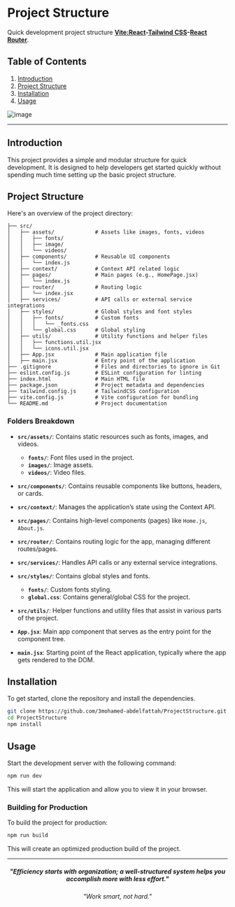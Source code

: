 
# Project Structure

Quick development project structure **[Vite:React](https://vitejs.dev/guide/)-[Tailwind CSS](https://tailwindcss.com/docs/guides/vite)-[React Router](https://reactrouter.com/en/main/start/tutorial)**.  

## Table of Contents
1. [Introduction](#introduction)
2. [Project Structure](#project-structure)
3. [Installation](#installation)
4. [Usage](#usage)


![image](https://github.com/user-attachments/assets/18350413-7e40-4609-a3ae-f16a9c8a01c3)

---

## Introduction

This project provides a simple and modular structure for quick development. It is designed to help developers get started quickly without spending much time setting up the basic project structure.

## Project Structure

Here's an overview of the project directory:

```
├── src/
│   ├── assets/             # Assets like images, fonts, videos
│   │   ├── fonts/
│   │   ├── image/
│   │   └── videos/
│   ├── components/         # Reusable UI components
│   │   └── index.js
│   ├── context/            # Context API related logic
│   ├── pages/              # Main pages (e.g., HomePage.jsx)
│   │   └── index.js
│   ├── router/             # Routing logic
│   │   └── index.jsx
│   ├── services/           # API calls or external service integrations
│   ├── styles/             # Global styles and font styles
│   │   ├── fonts/          # Custom fonts
│   │   │   └── _fonts.css
│   │   └── global.css      # Global styling
│   ├── utils/              # Utility functions and helper files
│   │   ├── functions.util.jsx
│   │   └── icons.util.jsx
│   ├── App.jsx             # Main application file
│   ├── main.jsx            # Entry point of the application
├── .gitignore              # Files and directories to ignore in Git
├── eslint.config.js        # ESLint configuration for linting
├── index.html              # Main HTML file
├── package.json            # Project metadata and dependencies
├── tailwind.config.js      # TailwindCSS configuration
├── vite.config.js          # Vite configuration for bundling
└── README.md               # Project documentation

```

### Folders Breakdown

- **`src/assets/`**: Contains static resources such as fonts, images, and videos.
  - **`fonts/`**: Font files used in the project.
  - **`images/`**: Image assets.
  - **`videos/`**: Video files.

- **`src/components/`**: Contains reusable components like buttons, headers, or cards.

- **`src/context/`**: Manages the application’s state using the Context API.

- **`src/pages/`**: Contains high-level components (pages) like `Home.js`, `About.js`.

- **`src/router/`**: Contains routing logic for the app, managing different routes/pages.

- **`src/services/`**: Handles API calls or any external service integrations.

- **`src/styles/`**: Contains global styles and fonts.
  - **`fonts/`**: Custom fonts styling.
  - **`global.css`**: Contains general/global CSS for the project.

- **`src/utils/`**: Helper functions and utility files that assist in various parts of the project.

- **`App.jsx`**: Main app component that serves as the entry point for the component tree.

- **`main.jsx`**: Starting point of the React application, typically where the app gets rendered to the DOM.


## Installation

To get started, clone the repository and install the dependencies.

```bash
git clone https://github.com/3mohamed-abdelfattah/ProjectStructure.git
cd ProjectStructure
npm install
```

## Usage

Start the development server with the following command:

```bash
npm run dev
```

This will start the application and allow you to view it in your browser.

### Building for Production

To build the project for production:

```bash
npm run build
```

This will create an optimized production build of the project.

---

<div align='center'>
<h5>"Efficiency starts with organization; a well-structured system helps you accomplish more with less effort."</h5>
<h6>"Work smart, not hard."</h6>
</div>
